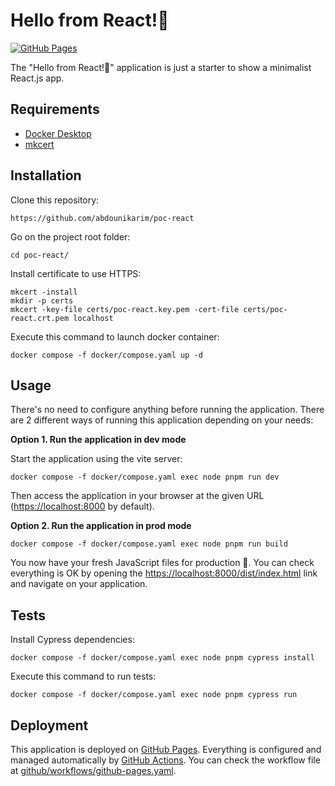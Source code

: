 Hello from React!👋
========================

[![GitHub Pages](https://github.com/abdounikarim/poc-react/actions/workflows/github-pages.yaml/badge.svg)](https://github.com/abdounikarim/poc-react/actions/workflows/github-pages.yaml)

The "Hello from React!👋" application is just a starter to show a minimalist React.js app.

Requirements
------------

* [Docker Desktop][1]
* [mkcert][2]

Installation
------------

Clone this repository:

```console
https://github.com/abdounikarim/poc-react
```

Go on the project root folder:

```console
cd poc-react/
```

Install certificate to use HTTPS:

```console
mkcert -install
mkdir -p certs
mkcert -key-file certs/poc-react.key.pem -cert-file certs/poc-react.crt.pem localhost
```

Execute this command to launch docker container:

```console
docker compose -f docker/compose.yaml up -d
```

Usage
-----

There's no need to configure anything before running the application. There are
2 different ways of running this application depending on your needs:

**Option 1. Run the application in dev mode**

Start the application using the vite server:

```console
docker compose -f docker/compose.yaml exec node pnpm run dev
```

Then access the application in your browser at the given URL (<https://localhost:8000> by default).

**Option 2. Run the application in prod mode**

```console
docker compose -f docker/compose.yaml exec node pnpm run build
```
You now have your fresh JavaScript files for production 🚀.
You can check everything is OK by opening the [https://localhost:8000/dist/index.html][3] link and navigate on your application.

Tests
-----

Install Cypress dependencies:

```console
docker compose -f docker/compose.yaml exec node pnpm cypress install
```

Execute this command to run tests:

```console
docker compose -f docker/compose.yaml exec node pnpm cypress run
```

Deployment
----------

This application is deployed on [GitHub Pages][4].
Everything is configured and managed automatically by [GitHub Actions][5].
You can check the workflow file at [github/workflows/github-pages.yaml][6].

[1]: https://www.docker.com/products/docker-desktop/
[2]: https://github.com/FiloSottile/mkcert
[3]: https://localhost:8000/dist/index.html
[4]: https://pages.github.com/
[5]: https://docs.github.com/en/actions
[6]: .github/workflows/github-pages.yaml
